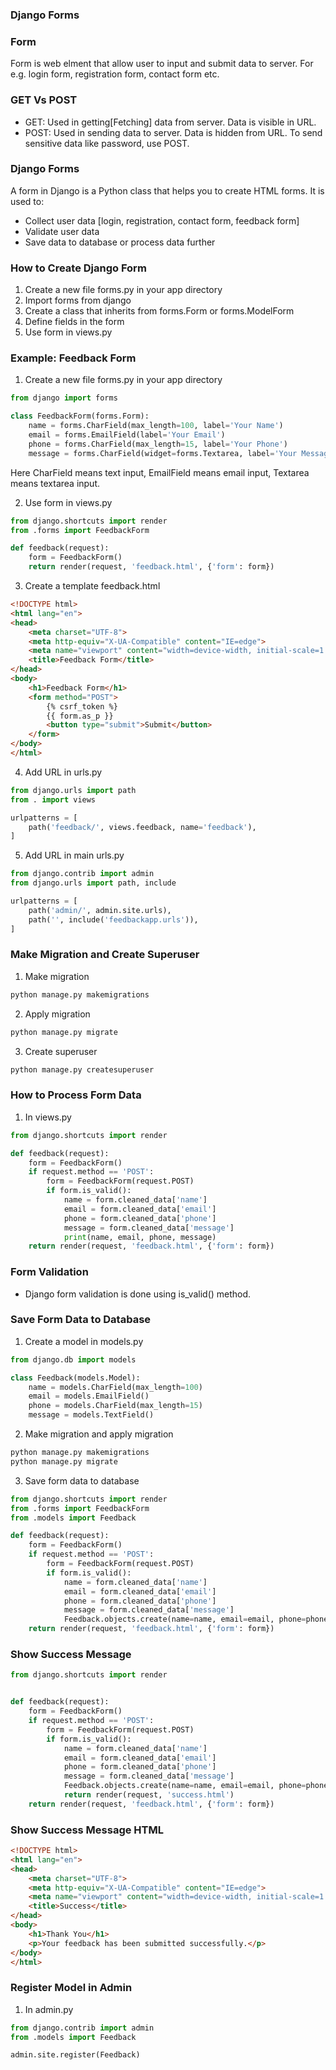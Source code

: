 ### Django Forms

### Form
Form is web elment that allow user to input and submit data to server. For e.g. login form, registration form, contact form etc.

### GET Vs POST
- GET: Used in getting[Fetching] data from server. Data is visible in URL.
- POST: Used in sending data to server. Data is hidden from URL. To send sensitive data like password, use POST.

### Django Forms
A form in Django is a Python class that helps you to create HTML forms. It is used to:
- Collect user data [login, registration, contact form, feedback form]
- Validate user data 
- Save data to database or process data further

### How to Create Django Form
1. Create a new file forms.py in your app directory
2. Import forms from django
3. Create a class that inherits from forms.Form or forms.ModelForm
4. Define fields in the form
5. Use form in views.py

### Example: Feedback Form
1. Create a new file forms.py in your app directory
```python
from django import forms

class FeedbackForm(forms.Form):
    name = forms.CharField(max_length=100, label='Your Name')
    email = forms.EmailField(label='Your Email')
    phone = forms.CharField(max_length=15, label='Your Phone')
    message = forms.CharField(widget=forms.Textarea, label='Your Message')
```
Here CharField means text input, EmailField means email input, Textarea means textarea input.

2. Use form in views.py
```python
from django.shortcuts import render
from .forms import FeedbackForm

def feedback(request):
    form = FeedbackForm()
    return render(request, 'feedback.html', {'form': form})
```

3. Create a template feedback.html
```html
<!DOCTYPE html>
<html lang="en">
<head>
    <meta charset="UTF-8">
    <meta http-equiv="X-UA-Compatible" content="IE=edge">
    <meta name="viewport" content="width=device-width, initial-scale=1.0">
    <title>Feedback Form</title>
</head>
<body>
    <h1>Feedback Form</h1>
    <form method="POST">
        {% csrf_token %}
        {{ form.as_p }}
        <button type="submit">Submit</button>
    </form>
</body>
</html>
```

4. Add URL in urls.py
```python
from django.urls import path
from . import views

urlpatterns = [
    path('feedback/', views.feedback, name='feedback'),
]
```
5. Add URL in main urls.py
```python
from django.contrib import admin
from django.urls import path, include

urlpatterns = [
    path('admin/', admin.site.urls),
    path('', include('feedbackapp.urls')),
]
```

### Make Migration and Create Superuser
1. Make migration
```bash
python manage.py makemigrations
```

2. Apply migration
```bash
python manage.py migrate
```

3. Create superuser
```bash
python manage.py createsuperuser
```

### How to Process Form Data
1. In views.py
```python
from django.shortcuts import render

def feedback(request):
    form = FeedbackForm()
    if request.method == 'POST':
        form = FeedbackForm(request.POST)
        if form.is_valid():
            name = form.cleaned_data['name']
            email = form.cleaned_data['email']
            phone = form.cleaned_data['phone']
            message = form.cleaned_data['message']
            print(name, email, phone, message)
    return render(request, 'feedback.html', {'form': form})
```

### Form Validation
- Django form validation is done using is_valid() method.

### Save Form Data to Database
1. Create a model in models.py
```python
from django.db import models

class Feedback(models.Model):
    name = models.CharField(max_length=100)
    email = models.EmailField()
    phone = models.CharField(max_length=15)
    message = models.TextField()
```

2. Make migration and apply migration
```bash
python manage.py makemigrations
python manage.py migrate
```

3. Save form data to database
```python
from django.shortcuts import render
from .forms import FeedbackForm
from .models import Feedback

def feedback(request):
    form = FeedbackForm()
    if request.method == 'POST':
        form = FeedbackForm(request.POST)
        if form.is_valid():
            name = form.cleaned_data['name']
            email = form.cleaned_data['email']
            phone = form.cleaned_data['phone']
            message = form.cleaned_data['message']
            Feedback.objects.create(name=name, email=email, phone=phone, message=message)
    return render(request, 'feedback.html', {'form': form})
```

### Show Success Message 
```python
from django.shortcuts import render


def feedback(request):
    form = FeedbackForm()
    if request.method == 'POST':
        form = FeedbackForm(request.POST)
        if form.is_valid():
            name = form.cleaned_data['name']
            email = form.cleaned_data['email']
            phone = form.cleaned_data['phone']
            message = form.cleaned_data['message']
            Feedback.objects.create(name=name, email=email, phone=phone, message=message)
            return render(request, 'success.html')
    return render(request, 'feedback.html', {'form': form})
```

### Show Success Message HTML 
```html
<!DOCTYPE html>
<html lang="en">
<head>
    <meta charset="UTF-8">
    <meta http-equiv="X-UA-Compatible" content="IE=edge">
    <meta name="viewport" content="width=device-width, initial-scale=1.0">
    <title>Success</title>
</head>
<body>
    <h1>Thank You</h1>
    <p>Your feedback has been submitted successfully.</p>
</body>
</html>
```

### Register Model in Admin
1. In admin.py
```python
from django.contrib import admin
from .models import Feedback

admin.site.register(Feedback)
```
